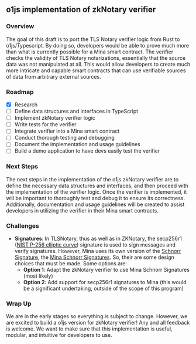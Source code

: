 ## o1js implementation of zkNotary verifier

### Overview

The goal of this draft is to port the TLS Notary verifier logic from Rust to o1js/Typescript. By doing so, developers would be able to prove much more than what is currently possible for a Mina smart contract. The verifier checks the validity of TLS Notary notarizations, essentially that the source data was not manipulated at all. This would allow developers to create much more intricate and capable smart contracts that can use verifiable sources of data from arbitrary external sources.

### Roadmap

- [x] Research
- [ ] Define data structures and interfaces in TypeScript
- [ ] Implement zkNotary verifier logic
- [ ] Write tests for the verifier
- [ ] Integrate verifier into a Mina smart contract
- [ ] Conduct thorough testing and debugging
- [ ] Document the implementation and usage guidelines
- [ ] Build a demo application to have devs easily test the verifier

### Next Steps

The next steps in the implementation of the o1js zkNotary verifier are to define the necessary data structures and interfaces, and then proceed with the implementation of the verifier logic. Once the verifier is implemented, it will be important to thoroughly test and debug it to ensure its correctness. Additionally, documentation and usage guidelines will be created to assist developers in utilizing the verifier in their Mina smart contracts.

### Challenges

- **Signatures**: In TLSNotary, thus as well as in ZKNotary, the secp256r1 ([NIST P-256 elliptic curve](https://csrc.nist.gov/publications/detail/sp/800-186/final)) signature is used to sign messages and verify signatures. However, Mina uses its own version of the [Schnorr Signature](), the [Mina Schnorr Signatures](https://github.com/MinaProtocol/mina/blob/master/docs/specs/signatures/description.md). So, their are some design choices that must be made. Some options are:
  - **Option 1**: Adapt the zkNotary verifier to use Mina Schnorr Signatures (most likely)
  - **Option 2**: Add support for secp256r1 signatures to Mina (this would be a significant undertaking, outside of the scope of this program)

### Wrap Up

We are in the early stages so everything is subject to change. However, we are excited to build a o1js version for zkNotary verifier! Any and all feedback is welcome. We want to make sure that this implementation is useful, modular, and intuitive for developers to use.

